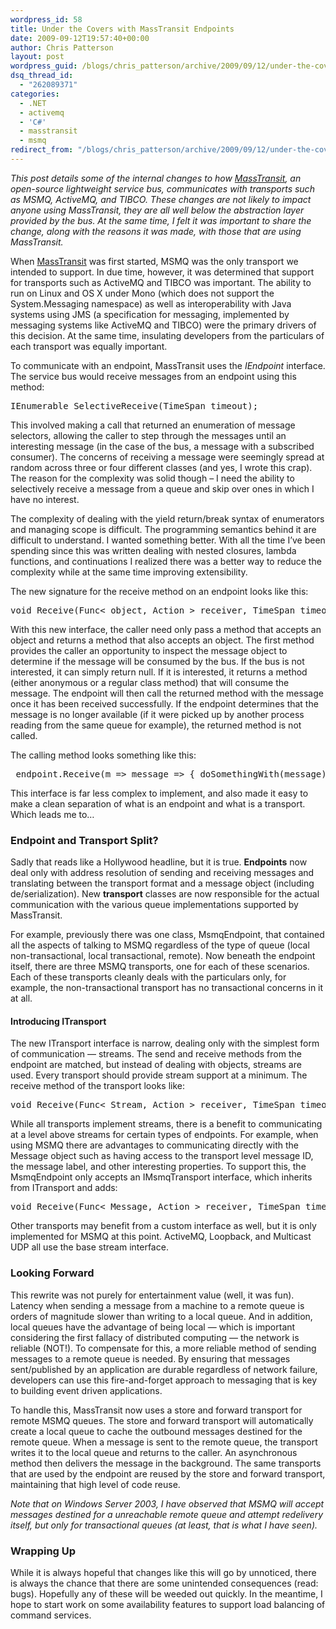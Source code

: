 ```yaml
---
wordpress_id: 58
title: Under the Covers with MassTransit Endpoints
date: 2009-09-12T19:57:40+00:00
author: Chris Patterson
layout: post
wordpress_guid: /blogs/chris_patterson/archive/2009/09/12/under-the-covers-with-masstransit-endpoints.aspx
dsq_thread_id:
  - "262089371"
categories:
  - .NET
  - activemq
  - 'C#'
  - masstransit
  - msmq
redirect_from: "/blogs/chris_patterson/archive/2009/09/12/under-the-covers-with-masstransit-endpoints.aspx/"
---
```

_This post details some of the internal changes to how [MassTransit](http://code.google.com/p/masstransit/), an open-source lightweight service bus, communicates with transports such as MSMQ, ActiveMQ, and TIBCO. These changes are not likely to impact anyone using MassTransit, they are all well below the abstraction layer provided by the bus. At the same time, I felt it was important to share the change, along with the reasons it was made, with those that are using MassTransit._ 

When [MassTransit](http://code.google.com/p/masstransit/) was first started, MSMQ was the only transport we intended to support. In due time, however, it was determined that support for transports such as ActiveMQ and TIBCO was important. The ability to run on Linux and OS X under Mono (which does not support the System.Messaging namespace) as well as interoperability with Java systems using JMS (a specification for messaging, implemented by messaging systems like ActiveMQ and TIBCO) were the primary drivers of this decision. At the same time, insulating developers from the particulars of each transport was equally important. 

To communicate with an endpoint, MassTransit uses the _IEndpoint_ interface. The service bus would receive messages from an endpoint using this method: 

<pre>IEnumerable SelectiveReceive(TimeSpan timeout);
</pre>

This involved making a call that returned an enumeration of message selectors, allowing the caller to step through the messages until an interesting message (in the case of the bus, a message with a subscribed consumer). The concerns of receiving a message were seemingly spread at random across three or four different classes (and yes, I wrote this crap). The reason for the complexity was solid though &#8211; I need the ability to selectively receive a message from a queue and skip over ones in which I have no interest. 

The complexity of dealing with the yield return/break syntax of enumerators and managing scope is difficult. The programming semantics behind it are difficult to understand. I wanted something better. With all the time I&#8217;ve been spending since this was written dealing with nested closures, lambda functions, and continuations I realized there was a better way to reduce the complexity while at the same time improving extensibility. 

The new signature for the receive method on an endpoint looks like this: 

<pre>void Receive(Func&lt; object, Action &gt; receiver, TimeSpan timeout);
</pre>

With this new interface, the caller need only pass a method that accepts an object and returns a method that also accepts an object. The first method provides the caller an opportunity to inspect the message object to determine if the message will be consumed by the bus. If the bus is not interested, it can simply return null. If it is interested, it returns a method (either anonymous or a regular class method) that will consume the message. The endpoint will then call the returned method with the message once it has been received successfully. If the endpoint determines that the message is no longer available (if it were picked up by another process reading from the same queue for example), the returned method is not called. 

The calling method looks something like this: 

<pre>_endpoint.Receive(m =&gt; message =&gt; { doSomethingWith(message); });
</pre>

This interface is far less complex to implement, and also made it easy to make a clean separation of what is an endpoint and what is a transport. Which leads me to&#8230; 

### Endpoint and Transport Split?

Sadly that reads like a Hollywood headline, but it is true. **Endpoints** now deal only with address resolution of sending and receiving messages and translating between the transport format and a message object (including de/serialization). New **transport** classes are now responsible for the actual communication with the various queue implementations supported by MassTransit. 

For example, previously there was one class, MsmqEndpoint, that contained all the aspects of talking to MSMQ regardless of the type of queue (local non-transactional, local transactional, remote). Now beneath the endpoint itself, there are three MSMQ transports, one for each of these scenarios. Each of these transports cleanly deals with the particulars only, for example, the non-transactional transport has no transactional concerns in it at all. 

#### Introducing ITransport

The new ITransport interface is narrow, dealing only with the simplest form of communication &#8212; streams. The send and receive methods from the endpoint are matched, but instead of dealing with objects, streams are used. Every transport should provide stream support at a minimum. The receive method of the transport looks like:

<pre>void Receive(Func&lt; Stream, Action &gt; receiver, TimeSpan timeout);
</pre>

While all transports implement streams, there is a benefit to communicating at a level above streams for certain types of endpoints. For example, when using MSMQ there are advantages to communicating directly with the Message object such as having access to the transport level message ID, the message label, and other interesting properties. To support this, the MsmqEndpoint only accepts an IMsmqTransport interface, which inherits from ITransport and adds: 

<pre>void Receive(Func&lt; Message, Action &gt; receiver, TimeSpan timeout);
</pre>

Other transports may benefit from a custom interface as well, but it is only implemented for MSMQ at this point. ActiveMQ, Loopback, and Multicast UDP all use the base stream interface. 

### Looking Forward

This rewrite was not purely for entertainment value (well, it was fun). Latency when sending a message from a machine to a remote queue is orders of magnitude slower than writing to a local queue. And in addition, local queues have the advantage of being local &#8212; which is important considering the first fallacy of distributed computing &#8212; the network is reliable (NOT!). To compensate for this, a more reliable method of sending messages to a remote queue is needed. By ensuring that messages sent/published by an application are durable regardless of network failure, developers can use this fire-and-forget approach to messaging that is key to building event driven applications. 

To handle this, MassTransit now uses a store and forward transport for remote MSMQ queues. The store and forward transport will automatically create a local queue to cache the outbound messages destined for the remote queue. When a message is sent to the remote queue, the transport writes it to the local queue and returns to the caller. An asynchronous method then delivers the message in the background. The same transports that are used by the endpoint are reused by the store and forward transport, maintaining that high level of code reuse. 

_Note that on Windows Server 2003, I have observed that MSMQ will accept messages destined for a unreachable remote queue and attempt redelivery itself, but only for transactional queues (at least, that is what I have seen)._ 

### Wrapping Up

While it is always hopeful that changes like this will go by unnoticed, there is always the chance that there are some unintended consequences (read: bugs). Hopefully any of these will be weeded out quickly. In the meantime, I hope to start work on some availability features to support load balancing of command services.